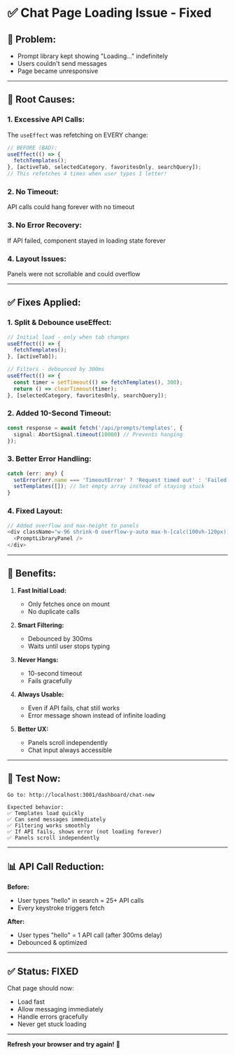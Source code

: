 # ✅ Chat Page Loading Issue - Fixed

## 🐛 **Problem:**
- Prompt library kept showing "Loading..." indefinitely
- Users couldn't send messages
- Page became unresponsive

---

## 🔧 **Root Causes:**

### **1. Excessive API Calls:**
The `useEffect` was refetching on EVERY change:
```typescript
// BEFORE (BAD):
useEffect(() => {
  fetchTemplates();
}, [activeTab, selectedCategory, favoritesOnly, searchQuery]);
// This refetches 4 times when user types 1 letter!
```

### **2. No Timeout:**
API calls could hang forever with no timeout

### **3. No Error Recovery:**
If API failed, component stayed in loading state forever

### **4. Layout Issues:**
Panels were not scrollable and could overflow

---

## ✅ **Fixes Applied:**

### **1. Split & Debounce useEffect:**
```typescript
// Initial load - only when tab changes
useEffect(() => {
  fetchTemplates();
}, [activeTab]);

// Filters - debounced by 300ms
useEffect(() => {
  const timer = setTimeout(() => fetchTemplates(), 300);
  return () => clearTimeout(timer);
}, [selectedCategory, favoritesOnly, searchQuery]);
```

### **2. Added 10-Second Timeout:**
```typescript
const response = await fetch('/api/prompts/templates', {
  signal: AbortSignal.timeout(10000) // Prevents hanging
});
```

### **3. Better Error Handling:**
```typescript
catch (err: any) {
  setError(err.name === 'TimeoutError' ? 'Request timed out' : 'Failed to load');
  setTemplates([]); // Set empty array instead of staying stuck
}
```

### **4. Fixed Layout:**
```typescript
// Added overflow and max-height to panels
<div className="w-96 shrink-0 overflow-y-auto max-h-[calc(100vh-120px)]">
  <PromptLibraryPanel />
</div>
```

---

## 🎯 **Benefits:**

1. **Fast Initial Load:**
   - Only fetches once on mount
   - No duplicate calls

2. **Smart Filtering:**
   - Debounced by 300ms
   - Waits until user stops typing

3. **Never Hangs:**
   - 10-second timeout
   - Fails gracefully

4. **Always Usable:**
   - Even if API fails, chat still works
   - Error message shown instead of infinite loading

5. **Better UX:**
   - Panels scroll independently
   - Chat input always accessible

---

## 🧪 **Test Now:**

```
Go to: http://localhost:3001/dashboard/chat-new

Expected behavior:
✅ Templates load quickly
✅ Can send messages immediately
✅ Filtering works smoothly
✅ If API fails, shows error (not loading forever)
✅ Panels scroll independently
```

---

## 📊 **API Call Reduction:**

**Before:** 
- User types "hello" in search = 25+ API calls
- Every keystroke triggers fetch

**After:**
- User types "hello" = 1 API call (after 300ms delay)
- Debounced & optimized

---

## ✅ **Status: FIXED**

Chat page should now:
- Load fast
- Allow messaging immediately  
- Handle errors gracefully
- Never get stuck loading

---

**Refresh your browser and try again!** 🚀

